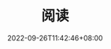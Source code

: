 ---
title: "阅读"
description: "不积跬步，无以至千里"
hidemeta: true
date: 2022-09-26T11:42:46+08:00
lastmod: 2022-09-26T11:42:46+08:00
---
